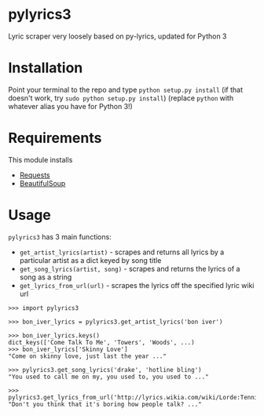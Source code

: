 # pylyrics3
Lyric scraper very loosely based on py-lyrics, updated for Python 3

# Installation
Point your terminal to the repo and type `python setup.py install` (if that doesn't work, try `sudo python setup.py install`) (replace `python` with whatever alias you have for Python 3!)

# Requirements
This module installs
- [Requests](http://docs.python-requests.org/en/master/user/install/)
- [BeautifulSoup](https://www.crummy.com/software/BeautifulSoup/bs4/doc/#installing-beautiful-soup)

# Usage
`pylyrics3` has 3 main functions:
 - `get_artist_lyrics(artist)` - scrapes and returns all lyrics by a particular artist as a dict keyed by song title
 - `get_song_lyrics(artist, song)` - scrapes and returns the lyrics of a song as a string
 - `get_lyrics_from_url(url)` - scrapes the lyrics off the specified lyric wiki url  

```
>>> import pylyrics3

>>> bon_iver_lyrics = pylyrics3.get_artist_lyrics('bon iver')

>>> bon_iver_lyrics.keys()
dict_keys(['Come Talk To Me', 'Towers', 'Woods', ...)
>>> bon_iver_lyrics['Skinny Love']
"Come on skinny love, just last the year ..."

>>> pylyrics3.get_song_lyrics('drake', 'hotline bling')
"You used to call me on my, you used to, you used to ..."

>>> pylyrics3.get_lyrics_from_url('http://lyrics.wikia.com/wiki/Lorde:Tennis_Court')
"Don't you think that it's boring how people talk? ..."
```